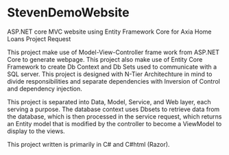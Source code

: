 # StevenDemoWebsite
ASP.NET core MVC website using Entity Framework Core for Axia Home Loans Project Request

This project make use of Model-View-Controller frame work from ASP.NET Core to generate webpage. 
This project also make use of Entity Core Framework to create Db Context and Db Sets used to communicate with a SQL server.
This project is designed with N-Tier Architechture in mind to divide responsibilities and separate dependencies with Inversion of Control and dependency injection.

This project is separated into Data, Model, Service, and Web layer, each serving a purpose. The database context uses Dbsets to retrieve data from the database, which is then processed in the service request, which returns an Entity model that is modified by the controller to become a ViewModel to display to the views. 

This project written is primarily in C# and C#html (Razor).


